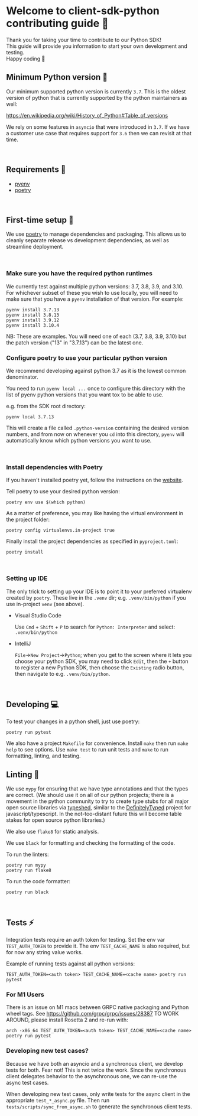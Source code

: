 # Welcome to client-sdk-python contributing guide :wave:

Thank you for taking your time to contribute to our Python SDK!
<br/>
This guide will provide you information to start your own development and testing.
<br/>
Happy coding :dancer:
<br/>

## Minimum Python version :snake:

Our minimum supported python version is currently `3.7`. This is the oldest version of python that is
currently supported by the python maintainers as well:

https://en.wikipedia.org/wiki/History_of_Python#Table_of_versions

We rely on some features in `asyncio` that were introduced in `3.7`. If we have a customer use case that
requires support for `3.6` then we can revisit at that time.

<br/>

## Requirements :eyes:

- [pyenv](https://github.com/pyenv/pyenv)
- [poetry](https://python-poetry.org/docs/)

<br/>

## First-time setup :wrench:

We use [poetry](https://python-poetry.org/docs/) to manage dependencies and packaging.
This allows us to cleanly separate release vs development dependencies, as well as
streamline deployment.

<br/>

### Make sure you have the required python runtimes

We currently test against multiple python versions: 3.7, 3.8, 3.9, and 3.10.
For whichever subset of these you wish to use locally, you will need to make sure
that you have a `pyenv` installation of that version. For example:

```
pyenv install 3.7.13
pyenv install 3.8.13
pyenv install 3.9.12
pyenv install 3.10.4
```

NB: These are examples. You will need one of each (3.7, 3.8, 3.9, 3.10)
but the patch version ("13" in "3.7.13") can be the latest one.

<be/>

### Configure poetry to use your particular python version

We recommend developing against python 3.7 as it is the lowest common
denominator.

You need to run `pyenv local ...` once to configure this directory with
the list of pyenv python versions that you want tox to be able to use.

e.g. from the SDK root directory:

```
pyenv local 3.7.13
```

This will create a file called `.python-version` containing the desired
version numbers, and from now on whenever you `cd` into this directory,
`pyenv` will automatically know which python versions you want to use.

<br />

### Install dependencies with Poetry

If you haven't installed poetry yet, follow the instructions on the [website](https://python-poetry.org/docs/#installation).

Tell poetry to use your desired python version:

```
poetry env use $(which python)
```

As a matter of preference, you may like having the virtual environment in the project folder:

```
poetry config virtualenvs.in-project true
```

Finally install the project dependencies as specified in `pyproject.toml`:

```
poetry install
```

<br />

### Setting up IDE

The only trick to setting up your IDE is to point it to your preferred
virtualenv created by `poetry`. These live in the `.venv` dir; e.g.
`.venv/bin/python` if you use in-project `venv` (see above).

- Visual Studio Code

  Use `Cmd` + `Shift` + `P` to search for `Python: Interpreter` and select:
  `.venv/bin/python`

- IntelliJ

  `File`->`New Project`->`Python`; when you get to the screen where it lets you
  choose your python SDK, you may need to click `Edit`, then the `+` button
  to register a new Python SDK, then choose the `Existing` radio button, then
  navigate to e.g. `.venv/bin/python`.

<br />

## Developing :computer:

To test your changes in a python shell, just use poetry:

```
poetry run pytest
```

We also have a project `Makefile` for convenience. Install `make` then run `make help`
to see options. Use `make test` to run unit tests and `make` to run formatting, linting,
and testing.
<br/>

## Linting :flashlight:

We use `mypy` for ensuring that we have type annotations and that the types are correct.
(We should use it on all of our python projects; there is a movement
in the python community to try to create type stubs for all major open source libraries
via [typeshed](https://github.com/python/typeshed), similar to the [DefinitelyTyped](https://github.com/DefinitelyTyped/DefinitelyTyped)
project for javascript/typescript. In the not-too-distant future this will become table
stakes for open source python libraries.)

We also use `flake8` for static analysis.

We use `black` for formatting and checking the formatting of the code.

To run the linters:

```
poetry run mypy
poetry run flake8
```

To run the code formatter:

```
poetry run black
```

<br/>

## Tests :zap:

Integration tests require an auth token for testing. Set the env var `TEST_AUTH_TOKEN` to
provide it. The env `TEST_CACHE_NAME` is also required, but for now any string value works.

Example of running tests against all python versions:

```
TEST_AUTH_TOKEN=<auth token> TEST_CACHE_NAME=<cache name> poetry run pytest
```

### For M1 Users

There is an issue on M1 macs between GRPC native packaging and Python wheel tags. See https://github.com/grpc/grpc/issues/28387
TO WORK AROUND, please install Rosetta 2 and re-run with:

```
arch -x86_64 TEST_AUTH_TOKEN=<auth token> TEST_CACHE_NAME=<cache name> poetry run pytest
```

### Developing new test cases?

Because we have both an asyncio and a synchronous client, we develop tests for both.
Fear not! This is not twice the work. Since the synchronous client delegates behavior
to the asynchronous one, we can re-use the async test cases.

When developing new test cases, only write tests for the async client in the appropriate
`test_*_async.py` file. Then run `tests/scripts/sync_from_async.sh` to generate
the synchronous client tests.

<br/>
